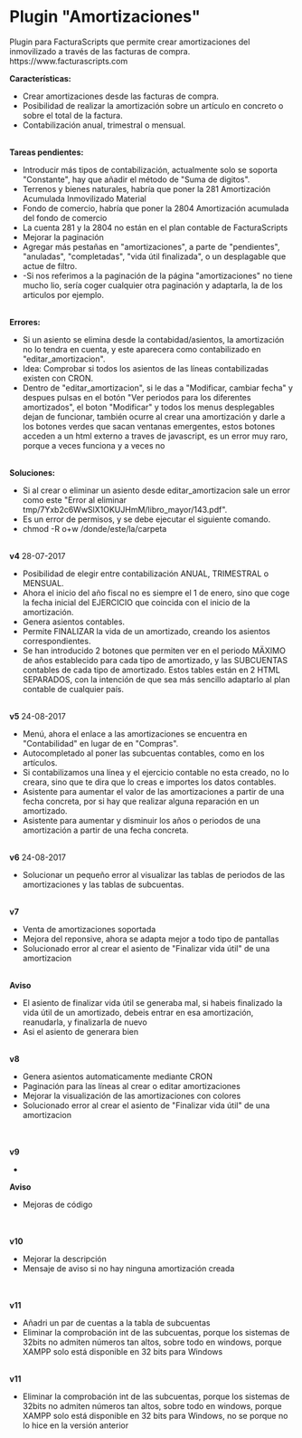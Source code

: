 <h1>Plugin "Amortizaciones"</h1>
Plugin para FacturaScripts que permite crear amortizaciones del inmovilizado a través de las facturas de compra.
https://www.facturascripts.com
<br/>

<strong>Características:</strong>
<ul>
   <li>Crear amortizaciones desde las facturas de compra.</li>
   <li>Posibilidad de realizar la amortización sobre un artículo en concreto o sobre el total de la factura.</li>
   <li>Contabilización anual, trimestral o mensual.</li>
</ul>

<br/>
<strong>Tareas pendientes:</strong>
<ul>
   <li>Introducir más tipos de contabilización, actualmente solo se soporta "Constante", hay que añadir el método de "Suma de digitos".</li>
   <li>Terrenos y bienes naturales, habría que poner la 281 Amortización Acumulada Inmovilizado Material</li>
   <li>Fondo de comercio, habría que poner la 2804 Amortización acumulada del fondo de comercio</li>
   <li>La cuenta 281 y la 2804 no están en el plan contable de FacturaScripts</li>
   <li>Mejorar la paginación</li>
   <li>Agregar más pestañas en "amortizaciones", a parte de "pendientes", "anuladas", "completadas", "vida útil finalizada", o un desplagable que actue de filtro.</li>
   <li>-Si nos referimos a la paginación de la página "amortizaciones" no tiene mucho lio, sería coger cualquier otra paginación y adaptarla, la de los articulos por ejemplo.</li>
</ul>

<br/>
<strong>Errores:</strong>
<ul>
   <li>Si un asiento se elimina desde la contabidad/asientos, la amortización no lo tendra en cuenta, y este aparecera como contabilizado en "editar_amortizacion".</li>
   <li>Idea: Comprobar si todos los asientos de las líneas contabilizadas existen con CRON.</li>
   <li>Dentro de "editar_amortizacion", si le das a "Modificar, cambiar fecha" y despues pulsas en el botón "Ver periodos para los diferentes amortizados",
   el boton "Modificar" y todos los menus desplegables dejan de funcionar, también ocurre al crear una amortización y darle a los botones verdes que sacan ventanas emergentes, 
   estos botones acceden a un html externo a traves de javascript, es un error muy raro, porque a veces funciona y a veces no</li>
</ul>

<br/>
<strong>Soluciones:</strong>
<ul>
   <li>Si al crear o eliminar un asiento desde editar_amortizacion sale un error como este "Error al eliminar tmp/7Yxb2c6WwSlX1OKUJHmM/libro_mayor/143.pdf".</li>
   <li>Es un error de permisos, y se debe ejecutar el siguiente comando.</li>
   <li>chmod -R o+w /donde/este/la/carpeta</li>
</ul>

<br/>
<strong>v4</strong> 28-07-2017
<ul>
   <li>Posibilidad de elegir entre contabilización ANUAL, TRIMESTRAL o MENSUAL.</li>
   <li>Ahora el inicio del año fiscal no es siempre el 1 de enero, sino que coge la fecha inicial del EJERCICIO que coincida con el inicio de la amortización.</li>
   <li>Genera asientos contables.</li>
   <li>Permite FINALIZAR la vida de un amortizado, creando los asientos correspondientes.</li>
   <li>Se han introducido 2 botones que permiten ver en el periodo MÄXIMO de años establecido para 
   cada tipo de amortizado, y las SUBCUENTAS contables de cada tipo de amortizado. 
   Estos tables están en 2 HTML SEPARADOS, con la intención de que sea más sencillo adaptarlo al plan contable de cualquier país.</li>
</ul>

<br/>
<strong>v5</strong> 24-08-2017
<ul>
   <li>Menú, ahora el enlace a las amortizaciones se encuentra en "Contabilidad" en lugar de en "Compras".</li>
   <li>Autocompletado al poner las subcuentas contables, como en los artículos.</li>
   <li>Si contabilizamos una línea y el ejercicio contable no esta creado, no lo creara, sino que te dira que lo creas e importes los datos contables.</li>
   <li>Asistente para aumentar el valor de las amortizaciones a partir de una fecha concreta, por si hay que realizar alguna reparación en un amortizado.</li>
   <li>Asistente para aumentar y disminuir los años o periodos de una amortización a partir de una fecha concreta.</li>
</ul>

<br/>
<strong>v6</strong> 24-08-2017
<ul>
   <li>Solucionar un pequeño error al visualizar las tablas de periodos de las amortizaciones y las tablas de subcuentas.</li>
</ul>

<br/>
<strong>v7</strong> 
<ul>
   <li>Venta de amortizaciones soportada</li>
   <li>Mejora del reponsive, ahora se adapta mejor a todo tipo de pantallas</li>
   <li>Solucionado error al crear el asiento de "Finalizar vida útil" de una amortizacion</li>
</ul>
<br/>
<strong>Aviso</strong> 
<ul>
   <li>El asiento de finalizar vida útil se generaba mal, si habeis finalizado la vida útil de un amortizado, debeis entrar en esa amortización, reanudarla, y finalizarla de nuevo</li>
   <li>Asi el asiento de generara bien</li>
</ul>

<br/>
<strong>v8</strong> 
<ul>
   <li>Genera asientos automaticamente mediante CRON</li>
   <li>Paginación para las líneas al crear o editar amortizaciones</li>
   <li>Mejorar la visualización de las amortizaciones con colores</li>
   <li>Solucionado error al crear el asiento de "Finalizar vida útil" de una amortizacion</li>
</ul>
<br/>

<br/>
<strong>v9</strong> 
<ul>
   <li></li>
</ul>
<strong>Aviso</strong> 
<ul>
   <li>Mejoras de código</li>
</ul>
<br/>

<br/>
<strong>v10</strong> 
<ul>
   <li>Mejorar la descripción</li>
   <li>Mensaje de aviso si no hay ninguna amortización creada</li>
</ul>
<br/>

<br/>
<strong>v11</strong>
<ul>
   <li>Añadri un par de cuentas a la tabla de subcuentas</li>
   <li>Eliminar la comprobación int de las subcuentas, porque los sistemas de 32bits no admiten números tan altos, 
   sobre todo en windows, porque XAMPP solo está disponible en 32 bits para Windows</li>
</ul>

<br/>
<strong>v11</strong>
<ul>
   <li>Eliminar la comprobación int de las subcuentas, porque los sistemas de 32bits no admiten números tan altos, 
   sobre todo en windows, porque XAMPP solo está disponible en 32 bits para Windows, no se porque no lo hice en la versión anterior</li>
</ul>